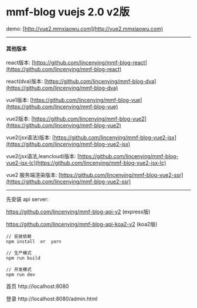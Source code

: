 # mmf-blog vuejs 2.0 v2版

demo: [http://vue2.mmxiaowu.com](http://vue2.mmxiaowu.com)

---

#### 其他版本

react版本: [https://github.com/lincenying/mmf-blog-react](https://github.com/lincenying/mmf-blog-react)

react(dva)版本: [https://github.com/lincenying/mmf-blog-dva](https://github.com/lincenying/mmf-blog-dva)

vue1版本: [https://github.com/lincenying/mmf-blog-vue](https://github.com/lincenying/mmf-blog-vue)

vue2版本: [https://github.com/lincenying/mmf-blog-vue2](https://github.com/lincenying/mmf-blog-vue2)

vue2(jsx语法)版本: [https://github.com/lincenying/mmf-blog-vue2-jsx](https://github.com/lincenying/mmf-blog-vue2-jsx)

vue2(jsx语法,leancloud)版本: [https://github.com/lincenying/mmf-blog-vue2-jsx-lc](https://github.com/lincenying/mmf-blog-vue2-jsx-lc)

vue2 服务端渲染版本: [https://github.com/lincenying/mmf-blog-vue2-ssr](https://github.com/lincenying/mmf-blog-vue2-ssr)

---

先安装 api server:

https://github.com/lincenying/mmf-blog-api-v2 (express版)

https://github.com/lincenying/mmf-blog-api-koa2-v2 (koa2版)

```
// 安装依赖
npm install  or  yarn

// 生产模式
npm run build

// 开发模式
npm run dev
```

首页
http://localhost:8080

登录
http://localhost:8080/admin.html
